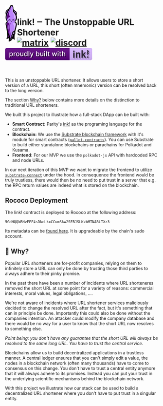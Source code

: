 <img src="./.images/ink-squid.svg" alt="Squink, the ink! mascot" align="left" height="120" />

# link! ‒ The Unstoppable URL Shortener<br/>[![matrix][k1]][k2] [![discord][l1]][l2] [![built-with-ink][i1]][i2]

<br clear="both"/>

[k1]: https://img.shields.io/badge/matrix-chat-brightgreen.svg?style=flat
[k2]: https://riot.im/app/#/room/#ink:matrix.parity.io
[l1]: https://img.shields.io/discord/722223075629727774?style=flat-square&label=discord
[l2]: https://discord.com/invite/wGUDt2p
[i1]: /.images/badge.svg
[i2]: https://github.com/paritytech/ink

This is an unstoppable URL shortener. It allows users to store a short version
of a URL, this short (often mnemonic) version can be resolved back to the long
version.

The section [Why?](#-why) below contains more details on the distinction to
traditional URL shorteners.

We built this project to illustrate how a full-stack DApp can be built with:

* __Smart Contract:__ Parity's [ink!](https://github.com/paritytech/ink) as the programing
  language for the contract.
* __Blockchain:__ We use the [Substrate blockchain framework](https://github.com/paritytech/substrate)
  with it's module for smart contracts ([`pallet-contracts`](https://github.com/paritytech/substrate/tree/master/frame/contracts)).
  You can use Substrate to build either standalone blockchains or parachains for Polkadot and Kusama.
* __Frontend:__ For our MVP we use the `polkadot-js` API with hardcoded RPC and node URLs.

In our next iteration of this MVP we want to migrate the frontend to utilize 
[`substrate-connect`](https://github.com/paritytech/substrate-connect) under the hood.
In consequence the frontend would be truly trustless, there would then be no need to 
put trust in a server that e.g. the RPC return values are indeed what is stored on
the blockchain.

## Rococo Deployment

The link! contract is deployed to Rococo at the following address:
```
5GdHQQkRHvEEE4sDkcLkxCCumSkw2SFBJSLKzbMTNARLTXz3
```
Its metadata can be [found here](./frontend/src/metadata.json). It is upgradeable by the
chain's sudo account.

## 🤔 Why?

Popular URL shorteners are for-profit companies, relying on them to
infinitely store a URL can only be done by trusting those third parties
to always adhere to their pinky promise.

In the past there have been a number of incidents where URL shorteneres
removed the short URL at some point for a variety of reasons: commercial
interests, moral values, legal obligations, ….

We're not aware of incidents where URL shortener services maliciously
decided to change the resolved URL after the fact, but it's something
that can in principle be done.
Importantly this could also be done without the companies intention.
An attacker could modify the company database and there would be no way
for a user to know that the short URL now resolves to something else.

_Point being: you don't have any guarantee that the short URL will always
be resolved to the same long URL. You have to trust the central service._

Blockchains allow us to build decentralized applications in a trustless
manner. A central ledger ensures that you can't simply edit a value,
the nodes in a blockchain network (often many thousands) have to come to
consensus on this change. You don't have to trust a central entity anymore
that it will always adhere to its promises. Instead you can put your trust
in the underlying scientific mechanisms behind the blockchain network.

With this project we illustrate how our stack can be used
to build a decentralized URL shortener where you don't have to put
trust in a singular entity.
